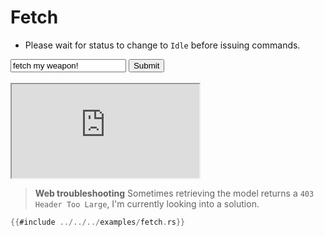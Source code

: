 # Fetch

- Please wait for status to change to `Idle` before issuing commands.

<input id="prompt" value="fetch my weapon!">
<button id="submit">Submit</button>
<br/>
<br/>
<iframe src="https://storage.googleapis.com/beet-examples/fetch/index.html" allowTransparency="true"></iframe>

> **Web troubleshooting**
> Sometimes retrieving the model returns a `403 Header Too Large`, I'm currently looking into a solution.

<script>
function send(){
	let input = document.getElementById('prompt');
	if (input.value == "")
		return;
	const iframe = document.querySelector('iframe').contentWindow;
	iframe.postMessage(input.value, '*');
	input.value = "";
}
document.getElementById('submit').addEventListener('click', send);
document.getElementById('prompt').addEventListener('keyup', function(event) {
	if (event.key === 'Enter')
		send();
});
</script>

```rust
{{#include ../../../examples/fetch.rs}}
```